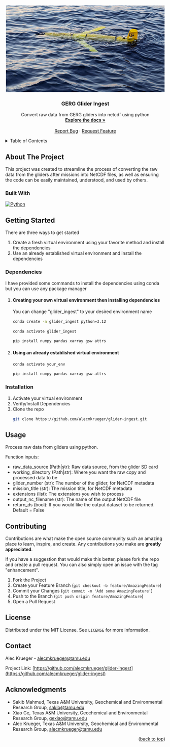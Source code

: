<a id="readme-top"></a>

<!-- PROJECT LOGO -->
<br />
<div align="center">
  <a href="https://github.com/alecmkrueger/glider-ingest">
    <img src="https://github.com/alecmkrueger/project_images/blob/main/TAMU-GERG-Glider.jpg?raw=true" alt="Logo" width="500" height="272">
  </a>

<h3 align="center">GERG Glider Ingest</h3>

  <p align="center">
    Convert raw data from GERG gliders into netcdf using python
    <br />
    <a href="https://github.com/alecmkrueger/glider-ingest"><strong>Explore the docs »</strong></a>
    <br />
    <br />
    <a href="https://github.com/alecmkrueger/glider-ingest/issues/new?labels=bug&template=bug-report---.md">Report Bug</a>
    ·
    <a href="https://github.com/alecmkrueger/glider-ingest/issues/new?labels=enhancement&template=feature-request---.md">Request Feature</a>
  </p>
</div>



<!-- TABLE OF CONTENTS -->
<details>
  <summary>Table of Contents</summary>
  <ol>
    <li>
      <a href="#about-the-project">About The Project</a>
      <ul>
        <li><a href="#built-with">Built With</a></li>
      </ul>
    </li>
    <li>
      <a href="#getting-started">Getting Started</a>
      <ul>
        <li><a href="#dependencies">Dependencies</a></li>
        <li><a href="#installation">Installation</a></li>
      </ul>
    </li>
    <li><a href="#usage">Usage</a></li>
    <li><a href="#contributing">Contributing</a></li>
    <li><a href="#license">License</a></li>
    <li><a href="#contact">Contact</a></li>
    <li><a href="#acknowledgments">Acknowledgments</a></li>
  </ol>
</details>



<!-- ABOUT THE PROJECT -->
## About The Project

This project was created to streamline the process of converting the raw data from the gliders after missions into NetCDF files, 
as well as ensuring the code can be easily maintained, understood, and used by others.



### Built With

[![Python][Python]][Python-url]



<!-- GETTING STARTED -->
## Getting Started

There are three ways to get started
1. Create a fresh virtual environment using your favorite method and install the dependencies
2. Use an already established virtual environment and install the dependencies



### Dependencies
I have provided some commands to install the dependencies using conda but you can use any package manager

1. #### Creating your own virtual environment then installing dependencies
    You can change "glider_ingest" to your desired environment name 

    ```sh
    conda create -n glider_ingest python=3.12
    ```
    
    ```sh
    conda activate glider_ingest
    ```

    ```sh
    pip install numpy pandas xarray gsw attrs
    ```

2. #### Using an already established virtual environment

    ```sh
    conda activate your_env
    ```

    ```sh
    pip install numpy pandas xarray gsw attrs
    ```

### Installation

1. Activate your virtual environment
1. Verify/Install Dependencies
1. Clone the repo
   ```sh
   git clone https://github.com/alecmkrueger/glider-ingest.git
   ```





<!-- USAGE EXAMPLES -->
## Usage

Process raw data from gliders using python. 

Function inputs:
* raw_data_source (Path|str): Raw data source, from the glider SD card
* working_directory (Path|str): Where you want the raw copy and processed data to be
* glider_number (str): The number of the glider, for NetCDF metadata
* mission_title (str): The mission title, for NetCDF metadata
* extensions (list): The extensions you wish to process
* output_nc_filename (str): The name of the output NetCDF file
* return_ds (bool): If you would like the output dataset to be returned. Default = False




<!-- CONTRIBUTING -->
## Contributing

Contributions are what make the open source community such an amazing place to learn, inspire, and create. Any contributions you make are **greatly appreciated**.

If you have a suggestion that would make this better, please fork the repo and create a pull request. You can also simply open an issue with the tag "enhancement".

1. Fork the Project
2. Create your Feature Branch (`git checkout -b feature/AmazingFeature`)
3. Commit your Changes (`git commit -m 'Add some AmazingFeature'`)
4. Push to the Branch (`git push origin feature/AmazingFeature`)
5. Open a Pull Request





<!-- LICENSE -->
## License

Distributed under the MIT License. See `LICENSE` for more information.



<!-- CONTACT -->
## Contact

Alec Krueger - alecmkrueger@tamu.edu

Project Link: [https://github.com/alecmkrueger/glider-ingest](https://github.com/alecmkrueger/glider-ingest)



<!-- ACKNOWLEDGMENTS -->
## Acknowledgments

* Sakib Mahmud, Texas A&M University, Geochemical and Environmental Research Group, sakib@tamu.edu
* Xiao Ge, Texas A&M University, Geochemical and Environmental Research Group, gexiao@tamu.edu
* Alec Krueger, Texas A&M University, Geochemical and Environmental Research Group, alecmkrueger@tamu.edu

<p align="right">(<a href="#readme-top">back to top</a>)</p>



<!-- MARKDOWN LINKS & IMAGES -->
<!-- https://www.markdownguide.org/basic-syntax/#reference-style-links -->
[contributors-shield]: https://img.shields.io/github/contributors/alecmkrueger/glider-ingest.svg?style=for-the-badge
[contributors-url]: https://github.com/alecmkrueger/glider-ingest/graphs/contributors
[forks-shield]: https://img.shields.io/github/forks/alecmkrueger/glider-ingest.svg?style=for-the-badge
[forks-url]: https://github.com/alecmkrueger/glider-ingest/network/members
[stars-shield]: https://img.shields.io/github/stars/alecmkrueger/glider-ingest.svg?style=for-the-badge
[stars-url]: https://github.com/alecmkrueger/glider-ingest/stargazers
[issues-shield]: https://img.shields.io/github/issues/alecmkrueger/glider-ingest.svg?style=for-the-badge
[issues-url]: https://github.com/alecmkrueger/glider-ingest/issues
[license-shield]: https://img.shields.io/github/license/alecmkrueger/glider-ingest.svg?style=for-the-badge
[license-url]: https://github.com/alecmkrueger/glider-ingest/LICENSE
[linkedin-shield]: https://img.shields.io/badge/-LinkedIn-black.svg?style=for-the-badge&logo=linkedin&colorB=555
[linkedin-url]: https://linkedin.com/in/aleckrueger
[product-screenshot]: images/screenshot.png
[Python]: https://img.shields.io/badge/python-000000?&logo=python
[Python-url]: https://www.python.org/